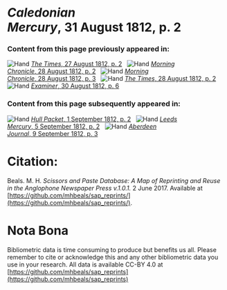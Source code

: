 # *Caledonian Mercury*, 31 August 1812, p. 2  
  
### Content from this page previously appeared in:  
![Hand](http://scissorsandpaste.net/wp-content/uploads/2017/06/smallhandpointer.png) [*The Times*, 27 August 1812, p. 2](https://mhbeals.github.io/sap_html/The-Times/The-Times-27-August-1812-p-2)  
![Hand](http://scissorsandpaste.net/wp-content/uploads/2017/06/smallhandpointer.png) [*Morning Chronicle*, 28 August 1812, p. 2](https://mhbeals.github.io/sap_html/Morning-Chronicle/Morning-Chronicle-28-August-1812-p-2)  
![Hand](http://scissorsandpaste.net/wp-content/uploads/2017/06/smallhandpointer.png) [*Morning Chronicle*, 28 August 1812, p. 3](https://mhbeals.github.io/sap_html/Morning-Chronicle/Morning-Chronicle-28-August-1812-p-3)  
![Hand](http://scissorsandpaste.net/wp-content/uploads/2017/06/smallhandpointer.png) [*The Times*, 28 August 1812, p. 2](https://mhbeals.github.io/sap_html/The-Times/The-Times-28-August-1812-p-2)  
![Hand](http://scissorsandpaste.net/wp-content/uploads/2017/06/smallhandpointer.png) [*Examiner*, 30 August 1812, p. 6](https://mhbeals.github.io/sap_html/Examiner/Examiner-30-August-1812-p-6)  
  
### Content from this page subsequently appeared in:  
![Hand](http://scissorsandpaste.net/wp-content/uploads/2017/06/smallhandpointer.png) [*Hull Packet*, 1 September 1812, p. 2](https://mhbeals.github.io/sap_html/Hull-Packet/Hull-Packet-1-September-1812-p-2)  
![Hand](http://scissorsandpaste.net/wp-content/uploads/2017/06/smallhandpointer.png) [*Leeds Mercury*, 5 September 1812, p. 2](https://mhbeals.github.io/sap_html/Leeds-Mercury/Leeds-Mercury-5-September-1812-p-2)  
![Hand](http://scissorsandpaste.net/wp-content/uploads/2017/06/smallhandpointer.png) [*Aberdeen Journal*, 9 September 1812, p. 3](https://mhbeals.github.io/sap_html/Aberdeen-Journal/Aberdeen-Journal-9-September-1812-p-3)  


# Citation: 

Beals. M. H. *Scissors and Paste Database: A Map of Reprinting and Reuse in the Anglophone Newspaper Press v.1.0.1.* 2 June 2017. Available at [https://github.com/mhbeals/sap_reprints/](https://github.com/mhbeals/sap_reprints/). 

# Nota Bona

Bibliometric data is time consuming to produce but benefits us all. Please remember to cite or acknowledge this and any other bibliometric data you use in your research. All data is available CC-BY 4.0 at [https://github.com/mhbeals/sap_reprints](https://github.com/mhbeals/sap_reprints)